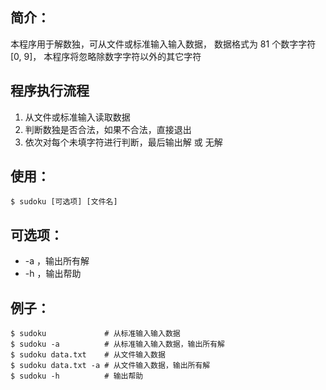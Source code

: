 
## 简介：
本程序用于解数独，可从文件或标准输入输入数据，
数据格式为 81 个数字字符 [0, 9]，
本程序将忽略除数字字符以外的其它字符

## 程序执行流程
1. 从文件或标准输入读取数据
2. 判断数独是否合法，如果不合法，直接退出
3. 依次对每个未填字符进行判断，最后输出解 或 无解

## 使用：
```
$ sudoku [可选项] [文件名]
```

## 可选项：
*	-a ，输出所有解
*	-h ，输出帮助

## 例子：
```
$ sudoku             # 从标准输入输入数据
$ sudoku -a          # 从标准输入输入数据，输出所有解
$ sudoku data.txt    # 从文件输入数据
$ sudoku data.txt -a # 从文件输入数据，输出所有解
$ sudoku -h          # 输出帮助
```

